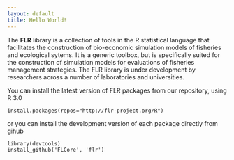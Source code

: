 ```yaml
---
layout: default
title: Hello World!
---
```


The **FLR** library is a collection of tools in the R statistical language that facilitates the construction of bio-economic simulation models of fisheries and ecological sytems. It is a generic toolbox, but is specifically suited for the construction of simulation models for evaluations of fisheries management strategies. The FLR library is under development by researchers across a number of laboratories and universities. 

You can install the latest version of FLR packages from our repository, using R 3.0

	install.packages(repos="http://flr-project.org/R")

or you can install the development version of each package directly from gihub

	library(devtools)
	install_github('FLCore', 'flr')

